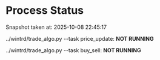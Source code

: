# Process Status

Snapshot taken at: 2025-10-08 22:45:17

../wintrd/trade_algo.py --task price_update: **NOT RUNNING**

../wintrd/trade_algo.py --task buy_sell: **NOT RUNNING**

